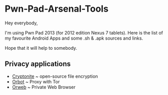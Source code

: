 Pwn-Pad-Arsenal-Tools
=====================

Hey everybody,

I'm using Pwn Pad 2013 (for 2012 edition Nexus 7 tablets). Here is the list of my favourite Android Apps and some .sh & .apk sources and links.

Hope that it will help to somebody.


Privacy applications
--------------------

* [Cryptonite](https://play.google.com/store/apps/details?id=csh.cryptonite) ~ open-source file encryption
* [Orbot](https://play.google.com/store/apps/details?id=org.torproject.android) ~ Proxy with Tor
* [Orweb](https://play.google.com/store/apps/details?id=info.guardianproject.browser) ~ Private Web Browser
